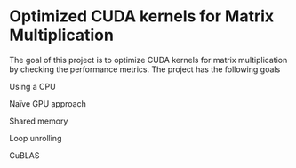 # Optimized CUDA kernels for Matrix Multiplication

The goal of this project is to optimize CUDA kernels for matrix multiplication by checking the performance metrics. The project has the following goals 

Using a CPU 

Naïve GPU approach 

Shared memory 

Loop unrolling 

CuBLAS 

 



